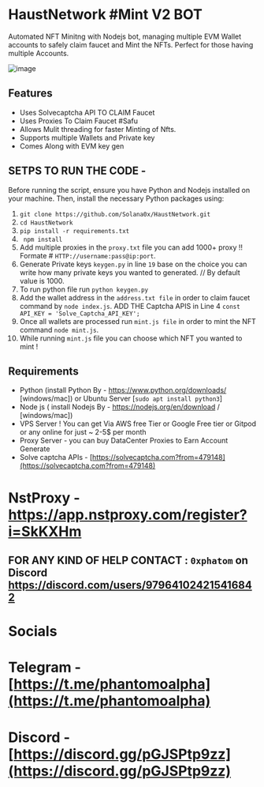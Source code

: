 # HaustNetwork #Mint V2 BOT

Automated NFT Minitng with Nodejs bot, managing multiple EVM Wallet accounts to safely claim faucet and Mint the NFTs. Perfect for those having multiple Accounts.

![image](https://github.com/user-attachments/assets/f2ade932-6b34-49d9-bf04-dea310c6e6b0)

## Features

- Uses Solvecaptcha API TO CLAIM Faucet
- Uses Proxies To Claim Faucet #Safu
- Allows Mulit threading for faster Minting of Nfts.
- Supports multiple Wallets and Private key
- Comes Along with EVM key gen

## SETPS TO RUN THE CODE -

Before running the script, ensure you have Python and Nodejs installed on your machine. Then, install the necessary Python packages using:

1. ``` git clone https://github.com/Solana0x/HaustNetwork.git ```
2. ``` cd HaustNetwork ```
3. ``` pip install -r requirements.txt ```
4. ``` npm install```
5. Add multiple proxies in the `proxy.txt` file you can add 1000+ proxy !! Formate # `HTTP://username:pass@ip:port`.
6. Generate Private keys `keygen.py` in line `19` base on the choice you can write how many private keys you wanted to generated. // By default value is 1000.
7. To run python file run `python keygen.py`
8. Add the wallet address in the `address.txt file` in order to claim faucet command by `node index.js`. ADD THE Captcha APIS in Line 4 ```const API_KEY = 'Solve_Captcha_API_KEY';```
9. Once all wallets are processed run `mint.js file` in order to mint the NFT command `node mint.js`.
10. While running `mint.js` file you can choose which NFT you wanted to mint !

## Requirements

- Python (install Python By - https://www.python.org/downloads/ [windows/mac]) or Ubuntu Server [`sudo apt install python3`]
- Node js ( install Nodejs By - https://nodejs.org/en/download / [windows/mac]) 
- VPS Server ! You can get Via AWS free Tier or Google Free tier or Gitpod or any online for just ~ 2-5$ per month
- Proxy Server - you can buy DataCenter Proxies to Earn Account Generate
- Solve captcha APIs - [https://solvecaptcha.com?from=479148](https://solvecaptcha.com?from=479148)

# NstProxy - https://app.nstproxy.com/register?i=SkKXHm

## FOR ANY KIND OF HELP CONTACT : ` 0xphatom ` on Discord  https://discord.com/users/979641024215416842

# Socials 

# Telegram - [https://t.me/phantomoalpha](https://t.me/phantomoalpha)
# Discord - [https://discord.gg/pGJSPtp9zz](https://discord.gg/pGJSPtp9zz)
